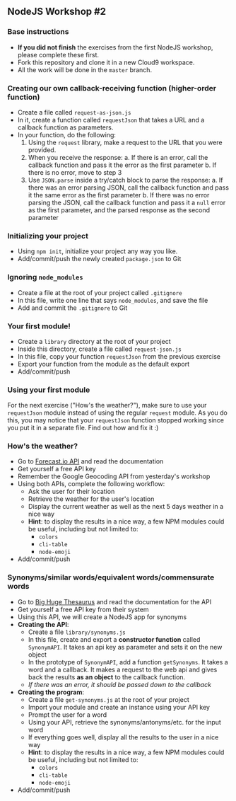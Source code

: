 ## NodeJS Workshop #2

### Base instructions
  * **If you did not finish** the exercises from the first NodeJS workshop, please complete these first.
  * Fork this repository and clone it in a new Cloud9 workspace.
  * All the work will be done in the `master` branch.

### Creating our own callback-receiving function (higher-order function)
  * Create a file called `request-as-json.js`
  * In it, create a function called `requestJson` that takes a URL and a callback function as parameters.
  * In your function, do the following:
    1. Using the `request` library, make a request to the URL that you were provided.
    2. When you receive the response:
      a. If there is an error, call the callback function and pass it the error as the first parameter
      b. If there is no error, move to step 3
    3. Use `JSON.parse` inside a try/catch block to parse the response:
      a. If there was an error parsing JSON, call the callback function and pass it the same error as the first parameter
      b. If there was no error parsing the JSON, call the callback function and pass it a `null` error as the first parameter, and the parsed response as the second parameter

### Initializing your project
  * Using `npm init`, initialize your project any way you like.
  * Add/commit/push the newly created `package.json` to Git

### Ignoring `node_modules`
  * Create a file at the root of your project called `.gitignore`
  * In this file, write one line that says `node_modules`, and save the file
  * Add and commit the `.gitignore` to Git

### Your first module!
  * Create a `library` directory at the root of your project
  * Inside this directory, create a file called `request-json.js`
  * In this file, copy your function `requestJson` from the previous exercise
  * Export your function from the module as the default export
  * Add/commit/push

### Using your first module
For the next exercise ("How's the weather?"), make sure to use your `requestJson` module instead of using the regular `request` module. As you do this, you may notice that your `requestJson` function stopped working since you put it in a separate file. Find out how and fix it :)

### How's the weather?
  * Go to [Forecast.io API](https://developer.forecast.io/) and read the documentation
  * Get yourself a free API key
  * Remember the Google Geocoding API from yesterday's workshop
  * Using both APIs, complete the following workflow:
    * Ask the user for their location
    * Retrieve the weather for the user's location
    * Display the current weather as well as the next 5 days weather in a nice way
    * **Hint**: to display the results in a nice way, a few NPM modules could be useful, including but not limited to:
      * `colors`
      * `cli-table`
      * `node-emoji`
  * Add/commit/push

### Synonyms/similar words/equivalent words/commensurate words
  * Go to [Big Huge Thesaurus](https://words.bighugelabs.com/api.php) and read the documentation for the API
  * Get yourself a free API key from their system
  * Using this API, we will create a NodeJS app for synonyms
  * **Creating the API**:
    * Create a file `library/synonyms.js`
    * In this file, create and export a **constructor function** called `SynonymAPI`. It takes an api key as parameter and sets it on the new object
    * In the prototype of `SynonymAPI`, add a function `getSynonyms`. It takes a word and a callback. It makes a request to the web api and gives back the results **as an object** to the callback function.
    * *If there was an error, it should be passed down to the callback*
  * **Creating the program**:
    * Create a file `get-synonyms.js` at the root of your project
    * Import your module and create an instance using your API key
    * Prompt the user for a word
    * Using your API, retrieve the synonyms/antonyms/etc. for the input word
    * If everything goes well, display all the results to the user in a nice way
    * **Hint**: to display the results in a nice way, a few NPM modules could be useful, including but not limited to:
      * `colors`
      * `cli-table`
      * `node-emoji`
  * Add/commit/push
